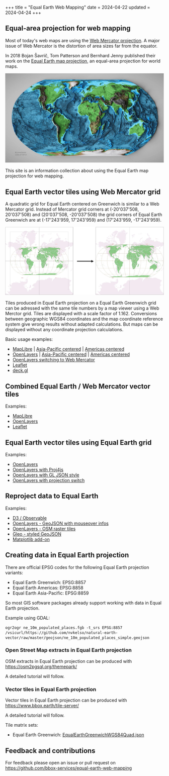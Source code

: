 +++
title = "Equal Earth Web Mapping"
date = 2024-04-22
updated = 2024-04-24
+++

## Equal-area projection for web mapping

Most of today's web maps are using the [Web Mercator projection](https://en.wikipedia.org/wiki/Web_Mercator_projection). A major issue of Web Mercator is the distortion of area sizes far from the equator.

In 2018 Bojan Šavrič, Tom Patterson and Bernhard Jenny published their work on the [Equal Earth map projection](https://www.equal-earth.com/), an equal-area projection for world maps.

![](/equal-earth-etopo1.jpg)

This site is an information collection about using the Equal Earth map projection for web mapping.


## Equal Earth vector tiles using Web Mercator grid

A quadratic grid for Equal Earth centered on Greenwich is similar to a Web Mercator grid.
Instead of Mercator grid corners at (-20'037'508, 20'037'508) and (20'037'508, -20'037'508)
the grid corners of Equal Earth Greenwich are at (-17'243'959, 17'243'959) and (17'243'959, -17'243'959).

![grid diagram](/gridscale.jpg)

Tiles produced in Equal Earth projection on a Equal Earth Greenwich grid can be adressed with
the same tile numbers by a map viewer using a Web Merctor grid. Tiles are displayed with a scale 
factor of 1.162. Conversions between geographic WGS84 coordinates and the map coordinate reference 
system give wrong results without adapted calculations.
But maps can be displayed without any coordinate projection calculations.

Basic usage examples:
* [MapLibre](/maplibre) | [Asia-Pacific centered](/maplibre-asia-pacific) | [Americas centered](/maplibre-americas)
* [OpenLayers](/openlayers) | [Asia-Pacific centered](/ol-asia-pacific) | [Americas centered](/ol-americas)
* [OpenLayers switching to Web Mercator](/ol-mercator-switch)
* [Leaflet](/leaflet)
* [deck.gl](/deckgl)


## Combined Equal Earth / Web Mercator vector tiles

Examples:
* [MapLibre](/maplibre-eq2merc)
* [OpenLayers](/ol-eq2merc)
* [Leaflet](/leaflet-eq2merc)


## Equal Earth vector tiles using Equal Earth grid

Examples:
* [OpenLayers](/ol-equal)
* [OpenLayers with Proj4js](/ol-equal-proj)
* [OpenLayers with GL JSON style](/ol-equal-styled)
* [OpenLayers with projection switch](/ol-proj-switch)


## Reproject data to Equal Earth

Examples:
* [D3 / Observable](/observable)
* [OpenLayers - GeoJSON with mouseover infos](/ol-geojson)
* [OpenLayers - OSM raster tiles](/ol-osm-proj)
* [Gleo - styled GeoJSON](/gleo-geojson)
* [Matplotlib add-on](https://dneuman.github.io/EqualEarth/)


## Creating data in Equal Earth projection

There are official EPSG codes for the following Equal Earth projection variants:
* Equal Earth Greenwich: EPSG:8857
* Equal Earth Americas: EPSG:8858
* Equal Earth Asia-Pacific: EPSG:8859

So most GIS software packages already support working with data in Equal Earth projection.

Example using GDAL:

```
ogr2ogr ne_10m_populated_places.fgb -t_srs EPSG:8857 /vsicurl/https://github.com/nvkelso/natural-earth-vector/raw/master/geojson/ne_10m_populated_places_simple.geojson
```

### Open Street Map extracts in Equal Earth projection

OSM extracts in Equal Earth projection can be produced with <https://osm2pgsql.org/themepark/>

A detailed tutorial will follow.

### Vector tiles in Equal Earth projection

Vector tiles in Equal Earth projection can be produced with <https://www.bbox.earth/tile-server/>

A detailed tutorial will follow.

Tile matrix sets:
* Equal Earth Greenwich: [EqualEarthGreenwichWGS84Quad.json](https://github.com/bbox-services/assets/raw/main/ne-extracts/EqualEarthGreenwichWGS84Quad.json)


## Feedback and contributions

For feedback please open an issue or pull request on <https://github.com/bbox-services/equal-earth-web-mapping>

